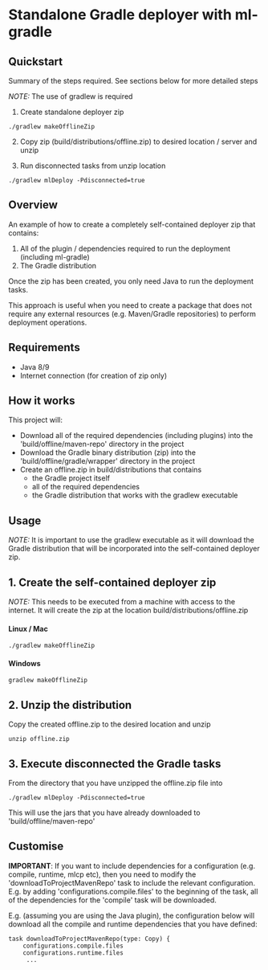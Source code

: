 # Standalone Gradle deployer with ml-gradle

## Quickstart 

Summary of the steps required. See sections below for more detailed steps

*NOTE:* The use of gradlew is required

1. Create standalone deployer zip
```
./gradlew makeOfflineZip 
```
2. Copy zip (build/distributions/offline.zip) to desired location / server and unzip

3. Run disconnected tasks from unzip location
```
./gradlew mlDeploy -Pdisconnected=true
```


## Overview 

An example of how to create a completely self-contained deployer zip that contains:

1. All of the plugin / dependencies required to run the deployment (including ml-gradle)
2. The Gradle distribution

Once the zip has been created, you only need Java to run the deployment tasks.

This approach is useful when you need to create a package that does not require any external resources (e.g. Maven/Gradle repositories) to perform deployment operations. 

## Requirements

* Java 8/9
* Internet connection (for creation of zip only)


## How it works 

This project will:

* Download all of the required dependencies (including plugins) into the 'build/offline/maven-repo' directory in the project
* Download the Gradle binary distribution (zip) into the 'build/offline/gradle/wrapper' directory in the project
* Create an offline.zip in build/distributions that contains 
    * the Gradle project itself
    * all of the required dependencies 
    * the Gradle distribution that works with the gradlew executable
    

## Usage 

*NOTE:* It is important to use the gradlew executable as it will download the Gradle distribution that will be incorporated into the self-contained deployer zip.

## 1. Create the self-contained deployer zip

*NOTE:* This needs to be executed from a machine with access to the internet. It will create the zip at the location build/distributions/offline.zip 

#### Linux / Mac

```
./gradlew makeOfflineZip 
```

#### Windows

```
gradlew makeOfflineZip 
```


## 2. Unzip the distribution

Copy the created offline.zip to the desired location and unzip

```
unzip offline.zip  
```

## 3. Execute disconnected the Gradle tasks 

From the directory that you have unzipped the offline.zip file into 

```
./gradlew mlDeploy -Pdisconnected=true
```

This will use the jars that you have already downloaded to 'build/offline/maven-repo'

## Customise

**IMPORTANT**: If you want to include dependencies for a configuration (e.g. compile, runtime, mlcp etc), then you need to modify the 'downloadToProjectMavenRepo' task to include the relevant configuration. E.g. by adding 'configurations.compile.files' to the beginning of the task, all of the dependencies for the 'compile' task will be downloaded.

E.g. (assuming you are using the Java plugin), the configuration below will download all the compile and runtime dependencies that you have defined: 

```
task downloadToProjectMavenRepo(type: Copy) {
    configurations.compile.files
    configurations.runtime.files
     ...
```
